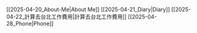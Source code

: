 [[2025-04-20_About-Me|About Me]]
[[2025-04-21_Diary|Diary]]
[[2025-04-22_計算去台北工作費用|計算去台北工作費用]]
[[2025-04-28_Phone|Phone]]
